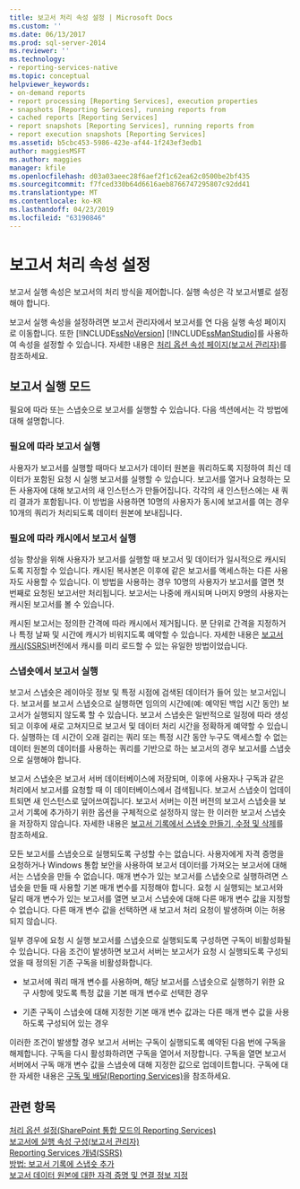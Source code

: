 ```yaml
---
title: 보고서 처리 속성 설정 | Microsoft Docs
ms.custom: ''
ms.date: 06/13/2017
ms.prod: sql-server-2014
ms.reviewer: ''
ms.technology:
- reporting-services-native
ms.topic: conceptual
helpviewer_keywords:
- on-demand reports
- report processing [Reporting Services], execution properties
- snapshots [Reporting Services], running reports from
- cached reports [Reporting Services]
- report snapshots [Reporting Services], running reports from
- report execution snapshots [Reporting Services]
ms.assetid: b5cbc453-5986-423e-af44-1f243ef3edb1
author: maggiesMSFT
ms.author: maggies
manager: kfile
ms.openlocfilehash: d03a03aeec28f6aef2f1c62ea62c0500be2bf435
ms.sourcegitcommit: f7fced330b64d6616aeb8766747295807c92dd41
ms.translationtype: MT
ms.contentlocale: ko-KR
ms.lasthandoff: 04/23/2019
ms.locfileid: "63190846"
---
```

# <a name="set-report-processing-properties"></a>보고서 처리 속성 설정
  보고서 실행 속성은 보고서의 처리 방식을 제어합니다. 실행 속성은 각 보고서별로 설정해야 합니다.  
  
 보고서 실행 속성을 설정하려면 보고서 관리자에서 보고서를 연 다음 실행 속성 페이지로 이동합니다. 또한 [!INCLUDE[ssNoVersion](../../includes/ssnoversion-md.md)] [!INCLUDE[ssManStudio](../../includes/ssmanstudio-md.md)]를 사용하여 속성을 설정할 수 있습니다. 자세한 내용은 [처리 옵션 속성 페이지&#40;보고서 관리자&#41;](../processing-options-properties-page-report-manager.md)를 참조하세요.  
  
## <a name="report-execution-modes"></a>보고서 실행 모드  
 필요에 따라 또는 스냅숏으로 보고서를 실행할 수 있습니다. 다음 섹션에서는 각 방법에 대해 설명합니다.  
  
### <a name="running-reports-on-demand"></a>필요에 따라 보고서 실행  
 사용자가 보고서를 실행할 때마다 보고서가 데이터 원본을 쿼리하도록 지정하여 최신 데이터가 포함된 요청 시 실행 보고서를 실행할 수 있습니다. 보고서를 열거나 요청하는 모든 사용자에 대해 보고서의 새 인스턴스가 만들어집니다. 각각의 새 인스턴스에는 새 쿼리 결과가 포함됩니다. 이 방법을 사용하면 10명의 사용자가 동시에 보고서를 여는 경우 10개의 쿼리가 처리되도록 데이터 원본에 보내집니다.  
  
### <a name="running-reports-on-demand-from-cache"></a>필요에 따라 캐시에서 보고서 실행  
 성능 향상을 위해 사용자가 보고서를 실행할 때 보고서 및 데이터가 일시적으로 캐시되도록 지정할 수 있습니다. 캐시된 복사본은 이후에 같은 보고서를 액세스하는 다른 사용자도 사용할 수 있습니다. 이 방법을 사용하는 경우 10명의 사용자가 보고서를 열면 첫 번째로 요청된 보고서만 처리됩니다. 보고서는 나중에 캐시되며 나머지 9명의 사용자는 캐시된 보고서를 볼 수 있습니다.  
  
 캐시된 보고서는 정의한 간격에 따라 캐시에서 제거됩니다. 분 단위로 간격을 지정하거나 특정 날짜 및 시간에 캐시가 비워지도록 예약할 수 있습니다. 자세한 내용은 [보고서 캐시&#40;SSRS&#41;](caching-reports-ssrs.md)버전에서 캐시를 미리 로드할 수 있는 유일한 방법이었습니다.  
  
### <a name="running-reports-from-snapshots"></a>스냅숏에서 보고서 실행  
 보고서 스냅숏은 레이아웃 정보 및 특정 시점에 검색된 데이터가 들어 있는 보고서입니다. 보고서를 보고서 스냅숏으로 실행하면 임의의 시간에(예: 예약된 백업 시간 동안) 보고서가 실행되지 않도록 할 수 있습니다. 보고서 스냅숏은 일반적으로 일정에 따라 생성되고 이후에 새로 고쳐지므로 보고서 및 데이터 처리 시간을 정확하게 예약할 수 있습니다. 실행하는 데 시간이 오래 걸리는 쿼리 또는 특정 시간 동안 누구도 액세스할 수 없는 데이터 원본의 데이터를 사용하는 쿼리를 기반으로 하는 보고서의 경우 보고서를 스냅숏으로 실행해야 합니다.  
  
 보고서 스냅숏은 보고서 서버 데이터베이스에 저장되며, 이후에 사용자나 구독과 같은 처리에서 보고서를 요청할 때 이 데이터베이스에서 검색됩니다. 보고서 스냅숏이 업데이트되면 새 인스턴스로 덮어쓰여집니다. 보고서 서버는 이전 버전의 보고서 스냅숏을 보고서 기록에 추가하기 위한 옵션을 구체적으로 설정하지 않는 한 이러한 보고서 스냅숏을 저장하지 않습니다. 자세한 내용은 [보고서 기록에서 스냅숏 만들기, 수정 및 삭제](create-modify-and-delete-snapshots-in-report-history.md)를 참조하세요.  
  
 모든 보고서를 스냅숏으로 실행되도록 구성할 수는 없습니다. 사용자에게 자격 증명을 요청하거나 Windows 통합 보안을 사용하여 보고서 데이터를 가져오는 보고서에 대해서는 스냅숏을 만들 수 없습니다. 매개 변수가 있는 보고서를 스냅숏으로 실행하려면 스냅숏을 만들 때 사용할 기본 매개 변수를 지정해야 합니다. 요청 시 실행되는 보고서와 달리 매개 변수가 있는 보고서를 열면 보고서 스냅숏에 대해 다른 매개 변수 값을 지정할 수 없습니다. 다른 매개 변수 값을 선택하면 새 보고서 처리 요청이 발생하며 이는 허용되지 않습니다.  
  
 일부 경우에 요청 시 실행 보고서를 스냅숏으로 실행되도록 구성하면 구독이 비활성화될 수 있습니다. 다음 조건이 발생하면 보고서 서버는 보고서가 요청 시 실행되도록 구성되었을 때 정의된 기존 구독을 비활성화합니다.  
  
-   보고서에 쿼리 매개 변수를 사용하며, 해당 보고서를 스냅숏으로 실행하기 위한 요구 사항에 맞도록 특정 값을 기본 매개 변수로 선택한 경우  
  
-   기존 구독이 스냅숏에 대해 지정한 기본 매개 변수 값과는 다른 매개 변수 값을 사용하도록 구성되어 있는 경우  
  
 이러한 조건이 발생할 경우 보고서 서버는 구독이 실행되도록 예약된 다음 번에 구독을 해제합니다. 구독을 다시 활성화하려면 구독을 열어서 저장합니다. 구독을 열면 보고서 서버에서 구독 매개 변수 값을 스냅숏에 대해 지정한 값으로 업데이트합니다. 구독에 대한 자세한 내용은 [구독 및 배달&#40;Reporting Services&#41;](../subscriptions/subscriptions-and-delivery-reporting-services.md)을 참조하세요.  
  
## <a name="see-also"></a>관련 항목  
 [처리 옵션 설정&#40;SharePoint 통합 모드의 Reporting Services&#41;](../set-processing-options-reporting-services-in-sharepoint-integrated-mode.md)   
 [보고서에 실행 속성 구성&#40;보고서 관리자&#41;](../reports/configure-execution-properties-for-a-report-report-manager.md)   
 [Reporting Services 개념&#40;SSRS&#41;](../reporting-services-concepts-ssrs.md)   
 [방법: 보고서 기록에 스냅숏 추가](add-a-snapshot-to-report-history-report-manager.md)   
 [보고서 데이터 원본에 대한 자격 증명 및 연결 정보 지정](../report-data/specify-credential-and-connection-information-for-report-data-sources.md)  
  
  
